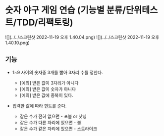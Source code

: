 # 숫자 야구 게임 연습 (기능별 분류/단위테스트/TDD/리팩토링)
![](../../스크린샷 2022-11-19 오후 1.40.04.png)
![](../../스크린샷 2022-11-19 오후 1.40.10.png)

## 기능
* 1~9 사이의 숫자중 3개를 뽑아 3자리 수를 정한다.
  * [예외] 받은 값이 3자리가 아니다
  * [예외] 받은 값이 숫자가 아니다
  * [예외] 받은 값에 중복이 있다.
  

* 입력한 값에 따라 힌트를 준다.
  * 같은 수가 전혀 없으면 - 포볼 or 낫싱
  * 같은 수가 다른 자리에 있으면 - 볼
  * 같은 수가 같은 자리에 있으면 - 스트라이크

